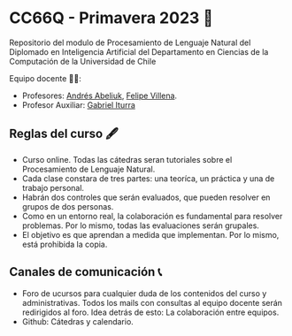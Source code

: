 # CC66Q - Primavera 2023 🍃

Repositorio del modulo de Procesamiento de Lenguaje Natural del Diplomado en Inteligencia Artificial del Departamento en Ciencias de la Computación de la Universidad de Chile

Equipo docente 🧑‍🏫:

- Profesores: [Andrés Abeliuk](https://aabeliuk.github.io/), [Felipe Villena](https://fabianvillena.cl/).
- Profesor Auxiliar: [Gabriel Iturra](https://giturra.cl/)

##  Reglas del curso 🖋️

- Curso online. Todas las cátedras seran tutoriales sobre el Procesamiento de Lenguaje Natural.
- Cada clase constara de tres partes: una teoríca, un práctica y una de trabajo personal.
- Habrán dos controles que serán evaluados, que pueden resolver en grupos de dos personas.
- Como en un entorno real, la colaboración es fundamental para resolver problemas. Por lo mismo, todas las evaluaciones serán grupales.
- El objetivo es que aprendan a medida que implementan. Por lo mismo, está prohibida la copia.

## Canales de comunicación 📞

- Foro de ucursos para cualquier duda de los contenidos del curso y administrativas. Todos los mails con consultas al equipo docente serán redirigidos al foro. Idea detrás de esto: La colaboración entre equipos.
- Github: Cátedras y calendario.
